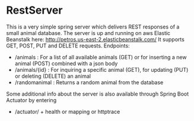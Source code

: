 # RestServer

This is a very simple spring server which delivers REST responses of a small animal database. The server is up and running on aws Elastic Beanstalk 
here: http://petros.us-east-2.elasticbeanstalk.com/
It supports GET, POST, PUT and DELETE requests.
Endpoints:
  - /animals : For a list of all available animals (GET) or for inserting a new animal (POST) combined with a json body
  - /animals/{id} : For inquiring a specific animal (GET), for updating (PUT) or deleting (DELETE) an animal
  - /randomanimal : Returns a random animal from the database
  
Some additional info about the server is also available through Spring Boot Actuator by entering
- /actuator/ + health or mapping or httptrace
